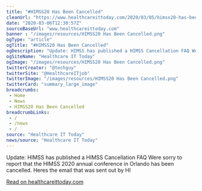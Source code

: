 ```yaml
--- 
title: "#HIMSS20 Has Been Cancelled"
cleanUrl: "https://www.healthcareittoday.com/2020/03/05/himss20-has-been-cancelled/"
date: "2020-03-06T12:30:57Z"
sourceBaseUrl: "www.healthcareittoday.com"
banner : "/images/resources/HIMSS20 Has Been Cancelled.png"
ogType: "article"
ogTitle: "#HIMSS20 Has Been Cancelled"
ogDescription: "Update: HIMSS has published a HIMSS Cancellation FAQ Were sorry to report that the HIMSS 2020 annual conference in Orlando has been cancelled. Heres the email that was sent out by HI"
ogSiteName: "Healthcare IT Today"
ogImage: "/images/resources/HIMSS20 Has Been Cancelled.png"
twitterCreator: "@techguy"
twitterSite: "@HealthcareITjob"
twitterImage: "/images/resources/HIMSS20 Has Been Cancelled.png"
twitterCard: "summary_large_image"
breadcrumbs:
 - Home
 - News
 - HIMSS20 Has Been Cancelled
breadcrumbLinks:
 - / 
 - /news
 - / 
source: "Healthcare IT Today"
news/source: "Healthcare IT Today"
---
```

Update: HIMSS has published a HIMSS Cancellation FAQ Were sorry to report that the HIMSS 2020 annual conference in Orlando has been cancelled. Heres the email that was sent out by HI  
  
[Read on healthcareittoday.com](https://www.healthcareittoday.com/2020/03/05/himss20-has-been-cancelled/)
